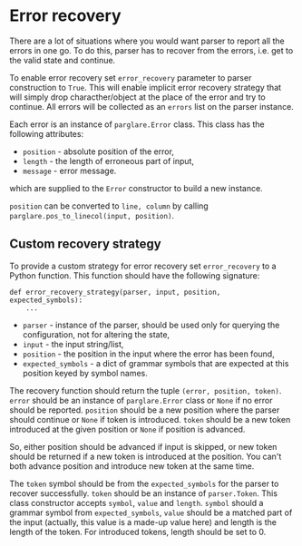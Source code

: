 # Error recovery

There are a lot of situations where you would want parser to report all the
errors in one go. To do this, parser has to recover from the errors, i.e. get to
the valid state and continue.

To enable error recovery set `error_recovery` parameter to parser construction
to `True`. This will enable implicit error recovery strategy that will simply
drop characther/object at the place of the error and try to continue. All errors
will be collected as an `errors` list on the parser instance.

Each error is an instance of `parglare.Error` class. This class has the
following attributes:

- `position` - absolute position of the error,
- `length` - the length of erroneous part of input,
- `message` - error message.

which are supplied to the `Error` constructor to build a new instance.

`position` can be converted to `line, column` by calling
`parglare.pos_to_linecol(input, position)`.


## Custom recovery strategy

To provide a custom strategy for error recovery set `error_recovery` to a Python
function. This function should have the following signature:

    def error_recovery_strategy(parser, input, position, expected_symbols):
        ...


- `parser` - instance of the parser, should be used only for querying the
   configuration, not for altering the state,
- `input` - the input string/list,
- `position` - the position in the input where the error has been found,
- `expected_symbols` - a dict of grammar symbols that are expected at this
   position keyed by symbol names.

The recovery function should return the tuple `(error, position, token)`.
`error` should be an instance of `parglare.Error` class or `None` if no error
should be reported. `position` should be a new position where the parser should
continue or `None` if token is introduced. `token` should be a new token
introduced at the given position or `None` if position is advanced.

So, either position should be advanced if input is skipped, or new token should
be returned if a new token is introduced at the position. You can't both
advance position and introduce new token at the same time.

The `token` symbol should be from the `expected_symbols` for the parser to
recover successfully. `token` should be an instance of `parser.Token`. This
class constructor accepts `symbol`, `value` and `length`. `symbol` should a
grammar symbol from `expected_symbols`, `value` should be a matched part of
the input (actually, this value is a made-up value here) and length is the
length of the token. For introduced tokens, length should be set to 0.
